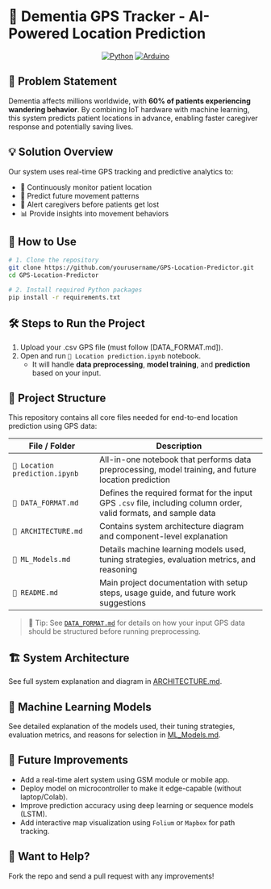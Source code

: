 # 🧭 Dementia GPS Tracker - AI-Powered Location Prediction

<div align="center">

  
  [![Python](https://img.shields.io/badge/Python-3.8%2B-blue)](https://python.org)
  [![Arduino](https://img.shields.io/badge/Arduino-Compatible-green)](https://arduino.cc)
</div>

## 🎯 Problem Statement

Dementia affects millions worldwide, with **60% of patients experiencing wandering behavior**. By combining IoT hardware with machine learning, this system predicts patient locations in advance, enabling faster caregiver response and potentially saving lives.

## 💡 Solution Overview

Our system uses real-time GPS tracking and predictive analytics to:
- 📍 Continuously monitor patient location
- 🔮 Predict future movement patterns
- 🚨 Alert caregivers before patients get lost
- 📊 Provide insights into movement behaviors

## 🧪 How to Use

```bash
# 1. Clone the repository 
git clone https://github.com/yourusername/GPS-Location-Predictor.git
cd GPS-Location-Predictor

# 2. Install required Python packages
pip install -r requirements.txt
```

## 🛠️ Steps to Run the Project
1. Upload your .csv GPS file (must follow [DATA_FORMAT.md]). 
2. Open and run `📄 Location prediction.ipynb` notebook.
   - It will handle **data preprocessing**, **model training**, and **prediction** based on your input.

## 📂 Project Structure

This repository contains all core files needed for end-to-end location prediction using GPS data:

| File / Folder                     | Description                                                                 |
|----------------------------------|-----------------------------------------------------------------------------|
| `📄 Location prediction.ipynb`| All-in-one notebook that performs data preprocessing, model training, and future location prediction |
| `📄 DATA_FORMAT.md`              | Defines the required format for the input GPS `.csv` file, including column order, valid formats, and sample data |
| `📄 ARCHITECTURE.md`             | Contains system architecture diagram and component-level explanation |
| `📄 ML_Models.md`                | Details machine learning models used, tuning strategies, evaluation metrics, and reasoning |
| `📄 README.md`                   | Main project documentation with setup steps, usage guide, and future work suggestions |

> 🔗 Tip: See [`DATA_FORMAT.md`](DATA_FORMAT.md) for details on how your input GPS data should be structured before running preprocessing.

## 🏗️ System Architecture

See full system explanation and diagram in [ARCHITECTURE.md](ARCHITECTURE.md).

## 🧠 Machine Learning Models

See detailed explanation of the models used, their tuning strategies, evaluation metrics, and reasons for selection in [ML_Models.md](ML_Models.md).

## 🔮 Future Improvements

- Add a real-time alert system using GSM module or mobile app. 
- Deploy model on microcontroller to make it edge-capable (without laptop/Colab).
- Improve prediction accuracy using deep learning or sequence models (LSTM).
- Add interactive map visualization using `Folium` or `Mapbox` for path tracking.

## 🤝 Want to Help?
Fork the repo and send a pull request with any improvements!




















